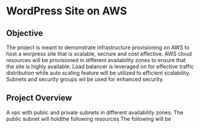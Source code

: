 # WordPress Site on AWS

## Objective
The project is meant to demonstrate infrastructure provisioning on AWS to host a worpress site that is scalable, secrure and cost effective. AWS cloud resources will be provisioned in different availability zones to ensure that the site is highly available. Load balancer is leveraged on for effective traffic distribution while auto scaling feature will be utilized to efficient scalability. Subnets and security groups wil be used for enhanced security.

## Project Overview 
A vpc with public and private subnets in different availability zones.
The public subnet will holdthe following resources
The following will be 
